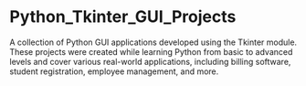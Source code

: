 # Python_Tkinter_GUI_Projects
A collection of Python GUI applications developed using the Tkinter module. These projects were created while learning Python from basic to advanced levels and cover various real-world applications, including billing software, student registration, employee management, and more.
